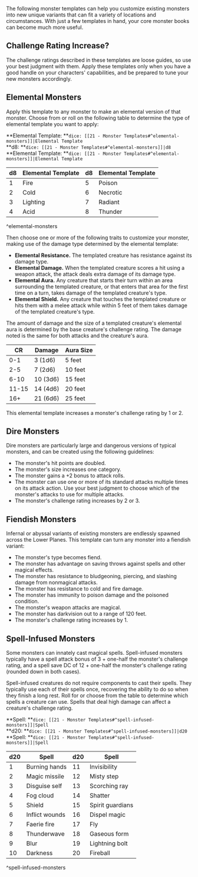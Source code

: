The following monster templates can help you customize existing monsters into new unique variants that can fit a variety of locations and circumstances. With just a few templates in hand, your core monster books can become much more useful.

## Challenge Rating Increase?

The challenge ratings described in these templates are loose guides, so use your best judgment with them. Apply these templates only when you have a good handle on your characters' capabilities, and be prepared to tune your new monsters accordingly.

## Elemental Monsters

Apply this template to any monster to make an elemental version of that monster. Choose from or roll on the following table to determine the type of elemental template you want to apply:

**Elemental Template: **`dice: [[21 - Monster Templates#^elemental-monsters]]|Elemental Template`  
**d8: **`dice: [[21 - Monster Templates#^elemental-monsters]]|d8`  
**Elemental Template: **`dice: [[21 - Monster Templates#^elemental-monsters]]|Elemental Template`

| d8 | Elemental Template | d8 | Elemental Template |
| -- | ------------------ | -- | ------------------ |
| 1  | Fire               | 5  | Poison             |
| 2  | Cold               | 6  | Necrotic           |
| 3  | Lighting           | 7  | Radiant            |
| 4  | Acid               | 8  | Thunder            |

^elemental-monsters

Then choose one or more of the following traits to customize your monster, making use of the damage type determined by the elemental template:

* **Elemental Resistance.** The templated creature has resistance against its damage type.
* **Elemental Damage.** When the templated creature scores a hit using a weapon attack, the attack deals extra damage of its damage type.
* **Elemental Aura.** Any creature that starts their turn within an area surrounding the templated creature, or that enters that area for the first time on a turn, takes damage of the templated creature's type.
* **Elemental Shield.** Any creature that touches the templated creature or hits them with a melee attack while within 5 feet of them takes damage of the templated creature's type.

The amount of damage and the size of a templated creature's elemental aura is determined by the base creature's challenge rating. The damage noted is the same for both attacks and the creature's aura.

| CR    | Damage   | Aura Size |
| ----- | -------- | --------- |
| 0-1   | 3 (1d6)  | 5 feet    |
| 2-5   | 7 (2d6)  | 10 feet   |
| 6-10  | 10 (3d6) | 15 feet   |
| 11-15 | 14 (4d6) | 20 feet   |
| 16+   | 21 (6d6) | 25 feet   |

This elemental template increases a monster's challenge rating by 1 or 2.

## Dire Monsters

Dire monsters are particularly large and dangerous versions of typical monsters, and can be created using the following guidelines:

* The monster's hit points are doubled.
* The monster's size increases one category.
* The monster gains a +2 bonus to attack rolls.
* The monster can use one or more of its standard attacks multiple times on its attack action. Use your best judgment to choose which of the monster's attacks to use for multiple attacks.
* The monster's challenge rating increases by 2 or 3.

## Fiendish Monsters

Infernal or abyssal variants of existing monsters are endlessly spawned across the Lower Planes. This template can turn any monster into a fiendish variant:

* The monster's type becomes fiend.
* The monster has advantage on saving throws against spells and other magical effects.
* The monster has resistance to bludgeoning, piercing, and slashing damage from nonmagical attacks.
* The monster has resistance to cold and fire damage.
* The monster has immunity to poison damage and the poisoned condition.
* The monster's weapon attacks are magical.
* The monster has darkvision out to a range of 120 feet.
* The monster's challenge rating increases by 1.

## Spell-Infused Monsters

Some monsters can innately cast magical spells. Spell-infused monsters typically have a spell attack bonus of 3 + one-half the monster's challenge rating, and a spell save DC of 12 + one-half the monster's challenge rating (rounded down in both cases).

Spell-infused creatures do not require components to cast their spells. They typically use each of their spells once, recovering the ability to do so when they finish a long rest. Roll for or choose from the table to determine which spells a creature can use. Spells that deal high damage can affect a creature's challenge rating.

**Spell: **`dice: [[21 - Monster Templates#^spell-infused-monsters]]|Spell`  
**d20: **`dice: [[21 - Monster Templates#^spell-infused-monsters]]|d20`  
**Spell: **`dice: [[21 - Monster Templates#^spell-infused-monsters]]|Spell`

| d20 | Spell          | d20 | Spell            |
| --- | -------------- | --- | ---------------- |
| 1   | Burning hands  | 11  | Invisibility     |
| 2   | Magic missile  | 12  | Misty step       |
| 3   | Disguise self  | 13  | Scorching ray    |
| 4   | Fog cloud      | 14  | Shatter          |
| 5   | Shield         | 15  | Spirit guardians |
| 6   | Inflict wounds | 16  | Dispel magic     |
| 7   | Faerie fire    | 17  | Fly              |
| 8   | Thunderwave    | 18  | Gaseous form     |
| 9   | Blur           | 19  | Lightning bolt   |
| 10  | Darkness       | 20  | Fireball         |

^spell-infused-monsters

